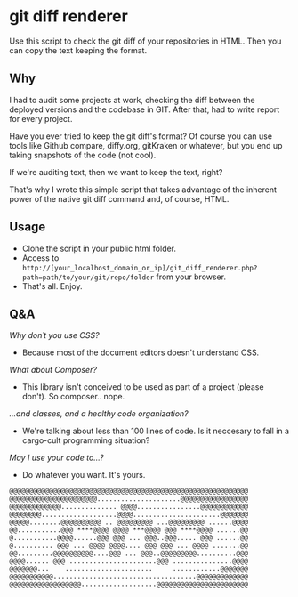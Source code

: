 # git diff renderer

Use this script to check the git diff of your repositories in HTML. Then you can copy the text keeping the format.


## Why

I had to audit some projects at work, checking the diff between the deployed versions and the codebase in GIT. After that, had to write report for every project. 

Have you ever tried to keep the git diff's format? Of course you can use tools like Github compare, diffy.org, gitKraken or whatever, but you end up taking snapshots of the code (not cool).

If we're auditing text, then we want to keep the text, right?

That's why I wrote this simple script that takes advantage of the inherent power of the native git diff command and, of course, HTML.


## Usage

- Clone the script in your public html folder.
- Access to `http://[your_localhost_domain_or_ip]/git_diff_renderer.php?path=path/to/your/git/repo/folder` from your browser.
- That's all. Enjoy.


## Q&A

_Why don´t you use CSS?_
- Because most of the document editors doesn't understand CSS.

_What about Composer?_
- This library isn't conceived to be used as part of a project (please don't). So composer.. nope.

_...and classes, and a healthy code organization?_
- We're talking about less than 100 lines of code. Is it neccesary to fall in a cargo-cult programming situation?

_May I use your code to...?_
- Do whatever you want. It's yours.


```
@@@@@@@@@@@@@@@@@@@@@@@@@@@@@@@@@@@@@@@@@@@@@@@@@@@@@@@@@@@@
@@@@@@@@@@@@@@@@@@@@@@.....................@@@@@@@@@@@@@@@@@
@@@@@@@@@@@@@.............. @@@@................@@@@@@@@@@@@
@@@@@@@@...................@@@@......................@@@@@@@
@@@@@........@@@@@@@@@@ .. @@@@@@@@@ ...@@@@@@@@@ ......@@@@
@@...........@@@ ****@@@@ @@@@ ***@@@@ @@@ ****@@@@ ......@@
@...........@@@@......@@@ @@@ ... @@@..@@@..... @@@ ......@@
@.......... @@@ ... @@@@ @@@@.... @@@ @@@ ... @@@@ .......@@
@@.........@@@@@@@@@@....@@@ ... @@@..@@@@@@@@@..........@@@
@@@@...... @@@ ......................@@@ ...............@@@@
@@@@@@@...    ......................     ............@@@@@@@
@@@@@@@@@@@....................................@@@@@@@@@@@@@
@@@@@@@@@@@@@@@@@@...................@@@@@@@@@@@@@@@@@@@@@@@
```